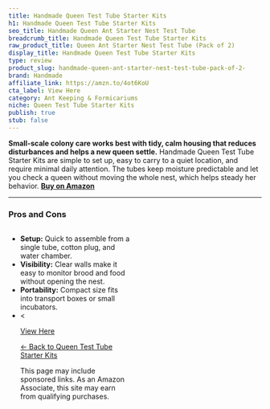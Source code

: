 ```yaml
---
title: Handmade Queen Test Tube Starter Kits
h1: Handmade Queen Test Tube Starter Kits
seo_title: Handmade Queen Ant Starter Nest Test Tube
breadcrumb_title: Handmade Queen Test Tube Starter Kits
raw_product_title: Queen Ant Starter Nest Test Tube (Pack of 2)
display_title: Handmade Queen Test Tube Starter Kits
type: review
product_slug: handmade-queen-ant-starter-nest-test-tube-pack-of-2-
brand: Handmade
affiliate_link: https://amzn.to/4ot6KoU
cta_label: View Here
category: Ant Keeping & Formicariums
niche: Queen Test Tube Starter Kits
publish: true
stub: false
---
```


<div id="intro" class="full-width">
  <p><strong>Small-scale colony care works best with tidy, calm housing that reduces disturbances and helps a new queen settle.</strong> Handmade Queen Test Tube Starter Kits are simple to set up, easy to carry to a quiet location, and require minimal daily attention. The tubes keep moisture predictable and let you check a queen without moving the whole nest, which helps steady her behavior. <a href="https://amzn.to/4ot6KoU" rel="nofollow sponsored noopener" target="_blank"><strong>Buy on Amazon</strong></a></p>
</div>

<hr />
<h3 id="pros-cons">Pros and Cons</h3>
<div class="pc-grid" style="display:grid;grid-template-columns:1fr 1fr;gap:16px;">
  <ul>
    <li><strong>Setup:</strong> Quick to assemble from a single tube, cotton plug, and water chamber.</li>
    <li><strong>Visibility:</strong> Clear walls make it easy to monitor brood and food without opening the nest.</li>
    <li><strong>Portability:</strong> Compact size fits into transport boxes or small incubators.</li>
    <li><
<p><a class="btn" href="https://amzn.to/4ot6KoU" target="_blank" rel="nofollow sponsored noopener">View Here</a></p>
<p><a href="/roundups/ant-keeping-formicariums/queen-test-tube-starter-kits/">← Back to Queen Test Tube Starter Kits</a></p>
<aside class="disclosure">This page may include sponsored links. As an Amazon Associate, this site may earn from qualifying purchases.</aside>
